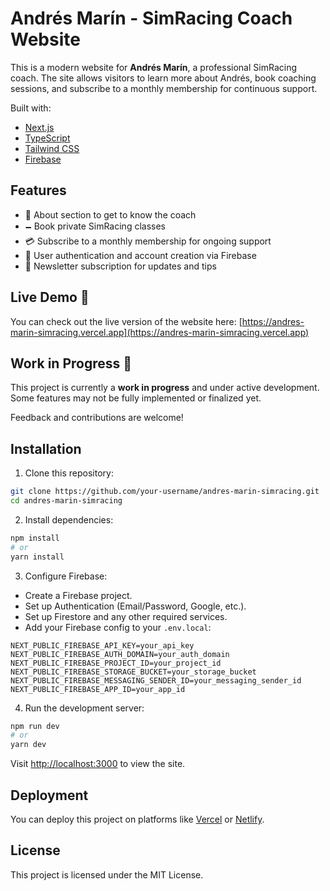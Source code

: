 # Andrés Marín - SimRacing Coach Website

This is a modern website for **Andrés Marín**, a professional SimRacing coach. The site allows visitors to learn more about Andrés, book coaching sessions, and subscribe to a monthly membership for continuous support.

Built with:

* [Next.js](https://nextjs.org/)
* [TypeScript](https://www.typescriptlang.org/)
* [Tailwind CSS](https://tailwindcss.com/)
* [Firebase](https://firebase.google.com/)

## Features

* 📄 About section to get to know the coach
* 🗕️ Book private SimRacing classes
* 💳 Subscribe to a monthly membership for ongoing support
* 🔐 User authentication and account creation via Firebase
* 📨 Newsletter subscription for updates and tips

## Live Demo 🚀

You can check out the live version of the website here: [https://andres-marin-simracing.vercel.app](https://andres-marin-simracing.vercel.app)

## Work in Progress 🚧

This project is currently a **work in progress** and under active development. Some features may not be fully implemented or finalized yet.

Feedback and contributions are welcome!

## Installation

1. Clone this repository:

```bash
git clone https://github.com/your-username/andres-marin-simracing.git
cd andres-marin-simracing
```

2. Install dependencies:

```bash
npm install
# or
yarn install
```

3. Configure Firebase:

* Create a Firebase project.
* Set up Authentication (Email/Password, Google, etc.).
* Set up Firestore and any other required services.
* Add your Firebase config to your `.env.local`:

```env
NEXT_PUBLIC_FIREBASE_API_KEY=your_api_key
NEXT_PUBLIC_FIREBASE_AUTH_DOMAIN=your_auth_domain
NEXT_PUBLIC_FIREBASE_PROJECT_ID=your_project_id
NEXT_PUBLIC_FIREBASE_STORAGE_BUCKET=your_storage_bucket
NEXT_PUBLIC_FIREBASE_MESSAGING_SENDER_ID=your_messaging_sender_id
NEXT_PUBLIC_FIREBASE_APP_ID=your_app_id
```

4. Run the development server:

```bash
npm run dev
# or
yarn dev
```

Visit [http://localhost:3000](http://localhost:3000) to view the site.

## Deployment

You can deploy this project on platforms like [Vercel](https://vercel.com/) or [Netlify](https://www.netlify.com/).

## License

This project is licensed under the MIT License.
